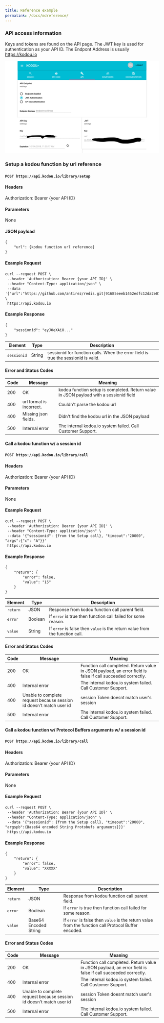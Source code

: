 ```yaml
---
title: Reference example
permalink: /docs/mdreference/
---
```


### API access information

Keys and tokens are found on the API page. The JWT key is used for authentication as your API ID. The Endpont Address is usually https://kodou.io

![Example API tokens page](/img/screencapture-kodou-io-2019-06-26-12_05_03.png "API tokens")


### Setup a kodou function by url reference


#### `POST https://api.kodou.io/library/setup` 

#### Headers

Authorization: Bearer {your API ID}

#### Parameters

None

#### JSON payload
```
{
	"url": {kodou function url reference}
}
```

#### Example Request

```
curl --request POST \
 --header 'Authorization: Bearer {your API ID}' \
 --header "Content-Type: application/json" \
 --data '{"url":"https://github.com/antirez/redis.git|91685eeeb1462edfc12da2e079e76bdbeec0eddb|redis/src/sds.c|910|hex_digit_to_int"}' \
 https://api.kodou.io
```

#### Example Response

```
{
    "sessionid": "eyJ0eXAiO..."
}
```

Element | Type | Description
------- | ---- | -----------
`sessionid` | String | sessionid for function calls. When the error field is true the sessionid is valid.

#### Error and Status Codes

Code | Message | Meaning
---- | ------- | -------
200 | OK | kodou function setup is completed. Return value in JSON payload with a sessionid field
400 | url format is incorrect. | Couldn't parse the kodou url
400 | Missing json fields. | Didn't find the kodou url in the JSON payload
500 | Internal error | The internal kodou.io system failed. Call Customer Support.

#### Call a kodou function w/ a session id

#### `POST https://api.kodou.io/library/call`

#### Headers

Authorization: Bearer {your API ID}

#### Parameters

None

#### Example Request

```
curl --request POST \
 --header 'Authorization: Bearer {your API ID}' \
 --header "Content-Type: application/json" \
 --data '{"sessionid": {from the Setup call}, "timeout":"20000", "args":{"c": "A"}}'
 https://api.kodou.io
```

#### Example Response

```
{
    "return": {
    	"error": false,
        "value": "15"
    }
}
```

Element | Type | Description
------- | ---- | -----------
`return` | JSON | Response from kodou function call parent field.
`error` | Boolean | If `error` is true then function call failed for some reason. 
`value` | String | If `error` is false then `value` is the return value from the function call.

#### Error and Status Codes

Code | Message | Meaning
---- | ------- | -------
200 | OK | Function call completed. Return value in JSON payload, an error field is false if call succeeded correctly.
400 | Internal error | The internal kodou.io system failed. Call Customer Support.
400 | Unable to complete request because session id doesn't match user id | session Token doesnt match user's session
500 | Internal error | The internal kodou.io system failed. Call Customer Support.

#### Call a kodou function w/ Protocol Buffers arguments w/ a session id 

#### `POST https://api.kodou.io/library/call`

#### Headers

Authorization: Bearer {your API ID}

#### Parameters

None

#### Example Request

```
curl --request POST \
 --header 'Authorization: Bearer {your API ID}' \
 --header "Content-Type: application/json" \
 --data '{"sessionid": {from the Setup call}, "timeout":"20000", "argspb":{Base64 encoded String Protobufs arguments}}}'
 https://api.kodou.io
```

#### Example Response

```
{
    "return": {
    	"error": false,
        "value": "XXXXX"
    }
}
```

Element | Type | Description
------- | ---- | -----------
`return` | JSON | Response from kodou function call parent field.
`error` | Boolean | If `error` is true then function call failed for some reason. 
`value` | Base64 Encoded String | If `error` is false then `value` is the return value from the function call Protocol Buffer encoded.

#### Error and Status Codes

Code | Message | Meaning
---- | ------- | -------
200 | OK | Function call completed. Return value in JSON payload, an error field is false if call succeeded correctly.
400 | Internal error | The internal kodou.io system failed. Call Customer Support.
400 | Unable to complete request because session id doesn't match user id | session Token doesnt match user's session
500 | Internal error | The internal kodou.io system failed. Call Customer Support.

